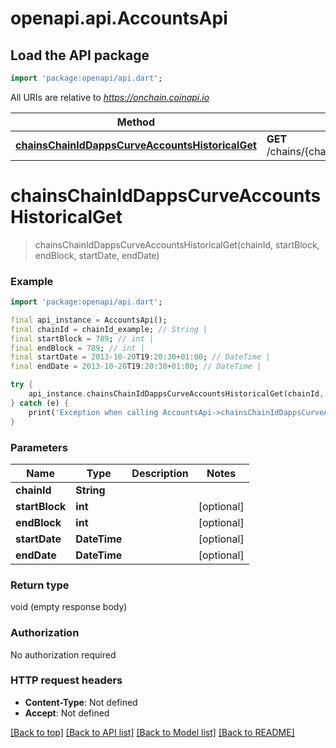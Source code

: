 # openapi.api.AccountsApi

## Load the API package
```dart
import 'package:openapi/api.dart';
```

All URIs are relative to *https://onchain.coinapi.io*

Method | HTTP request | Description
------------- | ------------- | -------------
[**chainsChainIdDappsCurveAccountsHistoricalGet**](AccountsApi.md#chainschainiddappscurveaccountshistoricalget) | **GET** /chains/{chain_id}/dapps/curve/accounts/historical | 


# **chainsChainIdDappsCurveAccountsHistoricalGet**
> chainsChainIdDappsCurveAccountsHistoricalGet(chainId, startBlock, endBlock, startDate, endDate)



### Example
```dart
import 'package:openapi/api.dart';

final api_instance = AccountsApi();
final chainId = chainId_example; // String | 
final startBlock = 789; // int | 
final endBlock = 789; // int | 
final startDate = 2013-10-20T19:20:30+01:00; // DateTime | 
final endDate = 2013-10-20T19:20:30+01:00; // DateTime | 

try {
    api_instance.chainsChainIdDappsCurveAccountsHistoricalGet(chainId, startBlock, endBlock, startDate, endDate);
} catch (e) {
    print('Exception when calling AccountsApi->chainsChainIdDappsCurveAccountsHistoricalGet: $e\n');
}
```

### Parameters

Name | Type | Description  | Notes
------------- | ------------- | ------------- | -------------
 **chainId** | **String**|  | 
 **startBlock** | **int**|  | [optional] 
 **endBlock** | **int**|  | [optional] 
 **startDate** | **DateTime**|  | [optional] 
 **endDate** | **DateTime**|  | [optional] 

### Return type

void (empty response body)

### Authorization

No authorization required

### HTTP request headers

 - **Content-Type**: Not defined
 - **Accept**: Not defined

[[Back to top]](#) [[Back to API list]](../README.md#documentation-for-api-endpoints) [[Back to Model list]](../README.md#documentation-for-models) [[Back to README]](../README.md)

